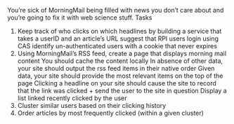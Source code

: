 You’re sick of MorningMail being filled with news you don’t care about and you’re going to fix it with
web science stuff.
Tasks
1. Keep track of who clicks on which headlines by building a service that takes a userID and an
article’s URL
suggest that RPI users login using CAS
identify un-authenticated users with a cookie that never expires
2. Using MorningMail’s RSS feed, create a page that displays morning mail content
You should cache the content locally
In absence of other data, your site should output the rss feed items in their native order
Given data, your site should provide the most relevant items on the top of the page
Clicking a headline on your site should cause the site to record that the link was clicked + send
the user to the site in question
Display a list linked recently clicked by the user
3. Cluster similar users based on their clicking history
4. Order articles by most frequently clicked (within a given cluster)